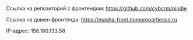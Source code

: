 Ссылка на репозиторий с фронтендом: https://github.com/cybcrm/pindie

Ссылка на домен фронтенда: https://masha-front.nomorepartiesco.ru

IP-адрес: 158.160.133.58